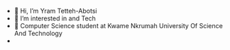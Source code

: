 - 👋 Hi, I’m Yram Tetteh-Abotsi
- 👀 I’m interested in and Tech
- 🌱 Computer Science student at Kwame Nkrumah University Of Science And Technology
-
<!---
Asheryram/Asheryram is a ✨ special ✨ repository because its `README.md` (this file) appears on your GitHub profile.
You can click the Preview link to take a look at your changes.
--->
